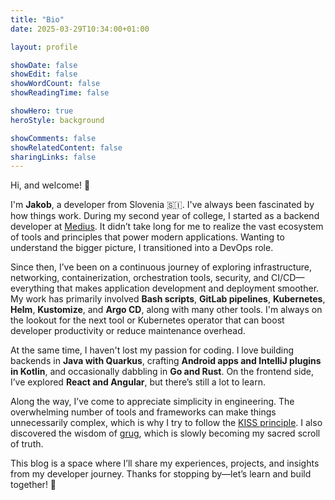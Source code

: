 ```yaml
---
title: "Bio"
date: 2025-03-29T10:34:00+01:00

layout: profile

showDate: false
showEdit: false
showWordCount: false
showReadingTime: false

showHero: true
heroStyle: background

showComments: false
showRelatedContent: false
sharingLinks: false
---
```


Hi, and welcome! 👋

I'm **Jakob**, a developer from Slovenia 🇸🇮. I've always been fascinated by how things work. During my second year of
college, I started as a backend developer at [Medius](https://www.medius.si/). It didn’t take long for me to realize the
vast ecosystem of tools
and principles that power modern applications. Wanting to understand the bigger picture, I transitioned into a DevOps
role.

Since then, I’ve been on a continuous journey of exploring infrastructure, networking, containerization, orchestration
tools, security, and CI/CD—everything that makes application development and deployment smoother. My work has primarily
involved **Bash scripts**, **GitLab pipelines**, **Kubernetes**, **Helm**, **Kustomize**, and **Argo CD**, along with
many other tools. I'm always on the lookout for the next tool or Kubernetes operator that can boost developer
productivity or reduce maintenance overhead.

At the same time, I haven't lost my passion for coding. I love building backends in **Java with Quarkus**, crafting
**Android apps and IntelliJ plugins in Kotlin**, and occasionally dabbling in **Go and Rust**. On the frontend side,
I’ve explored **React and Angular**, but there’s still a lot to learn.

Along the way, I’ve come to appreciate simplicity in engineering. The overwhelming number of tools and frameworks can
make things unnecessarily complex, which is why I try to follow
the [KISS principle](https://en.wikipedia.org/wiki/KISS_principle). I also discovered the wisdom of
[grug](https://grugbrain.dev/), which is slowly becoming my sacred scroll of truth.

This blog is a space where I’ll share my experiences, projects, and insights from my developer journey. Thanks for
stopping by—let’s learn and build together! 🚀

